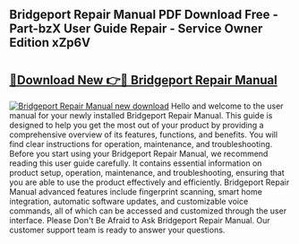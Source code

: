 ## Bridgeport Repair Manual PDF Download Free - Part-bzX User Guide Repair - Service Owner Edition xZp6V

# <h2><a href="http://bc34769.oget.top/?id=Bridgeport+Repair+Manual">🔗Download New 👉🔴 Bridgeport Repair Manual</a></h2>

[![Bridgeport Repair Manual new download](https://i.imgur.com/5g1atiW.png)](http://bc34769.oget.top/?id=Bridgeport+Repair+Manual)
Hello and welcome to the user manual for your newly installed Bridgeport Repair Manual. This guide is designed to help you get the most out of your product by providing a comprehensive overview of its features, functions, and benefits. You will find clear instructions for operation, maintenance, and troubleshooting. Before you start using your Bridgeport Repair Manual, we recommend reading this user guide carefully. It contains essential information on product setup, operation, maintenance, and troubleshooting, ensuring that you are able to use the product effectively and efficiently. Bridgeport Repair Manual advanced features include fingerprint scanning, smart home integration, automatic software updates, and customizable voice commands, all of which can be accessed and customized through the user interface. Please Don't Be Afraid to Ask Bridgeport Repair Manual. Our customer support team is ready to answer your questions.
